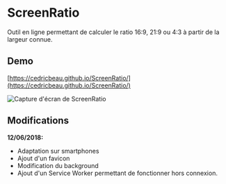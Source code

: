# ScreenRatio

Outil en ligne permettant de calculer le ratio 16:9, 21:9 ou 4:3 à partir de la largeur connue.

## Demo

[https://cedricbeau.github.io/ScreenRatio/](https://cedricbeau.github.io/ScreenRatio/)

![Capture d'écran de ScreenRatio]( https://github.com/cedricbeau/ScreenRatio/blob/master/ratio.png "Capture d'écran de ScreenRatio")

## Modifications

**12/06/2018:**

* Adaptation sur smartphones
* Ajout d'un favicon
* Modification du background
* Ajout d'un Service Worker permettant de fonctionner hors connexion.


